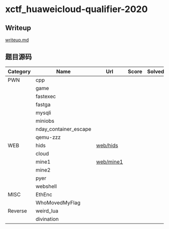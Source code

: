 # xctf_huaweicloud-qualifier-2020 

## Writeup
[writeup.md](./writeup.md)

## 题目源码
| Category |         Name          | Url | Score | Solved |
| -------- | --------------------- | --- | ----- | ------ |
| PWN      | cpp                   |     |       |        |
|          | game                  |     |       |        |
|          | fastexec              |     |       |        |
|          | fastga                |     |       |        |
|          | mysqli                |     |       |        |
|          | miniobs               |     |       |        |
|          | nday_container_escape |     |       |        |
|          | qemu-zzz              |     |       |        |
| WEB      | hids                  |  [web/hids](./web/hids)  |       |        |
|          | cloud                 |     |       |        |
|          | mine1                 |  [web/mine1](./web/mine1)   |       |        |
|          | mine2                 |     |       |        |
|          | pyer                  |     |       |        |
|          | webshell              |     |       |        |
| MISC     | EthEnc                |     |       |        |
|          | WhoMovedMyFlag        |     |       |        |
| Reverse  | weird_lua             |     |       |        |
|          | divination            |     |       |        |

